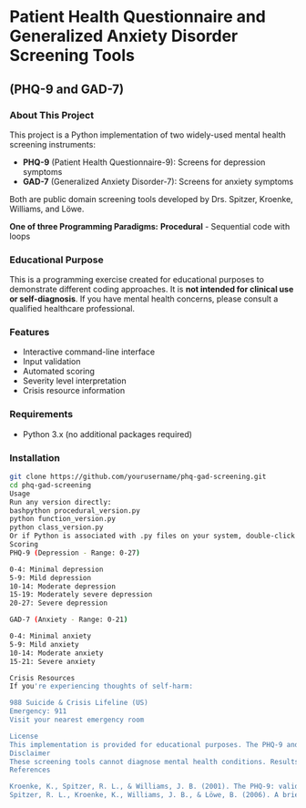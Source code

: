 # Patient Health Questionnaire and Generalized Anxiety Disorder Screening Tools
## (PHQ-9 and GAD-7)

### About This Project
This project is a Python implementation of two widely-used mental health screening instruments:
- **PHQ-9** (Patient Health Questionnaire-9): Screens for depression symptoms
- **GAD-7** (Generalized Anxiety Disorder-7): Screens for anxiety symptoms

Both are public domain screening tools developed by Drs. Spitzer, Kroenke, Williams, and Löwe.

**One of three Programming Paradigms:**
**Procedural** - Sequential code with loops

### Educational Purpose
This is a programming exercise created for educational purposes to demonstrate different coding approaches. 
It is **not intended for clinical use or self-diagnosis**. If you have mental health concerns, please consult 
a qualified healthcare professional.

### Features
- Interactive command-line interface
- Input validation
- Automated scoring
- Severity level interpretation
- Crisis resource information

### Requirements
- Python 3.x (no additional packages required)

### Installation
```bash
git clone https://github.com/yourusername/phq-gad-screening.git
cd phq-gad-screening
Usage
Run any version directly:
bashpython procedural_version.py
python function_version.py
python class_version.py
Or if Python is associated with .py files on your system, double-click the file.
Scoring
PHQ-9 (Depression - Range: 0-27)

0-4: Minimal depression
5-9: Mild depression
10-14: Moderate depression
15-19: Moderately severe depression
20-27: Severe depression

GAD-7 (Anxiety - Range: 0-21)

0-4: Minimal anxiety
5-9: Mild anxiety
10-14: Moderate anxiety
15-21: Severe anxiety

Crisis Resources
If you're experiencing thoughts of self-harm:

988 Suicide & Crisis Lifeline (US)
Emergency: 911
Visit your nearest emergency room

License
This implementation is provided for educational purposes. The PHQ-9 and GAD-7 instruments are in the public domain.
Disclaimer
These screening tools cannot diagnose mental health conditions. Results should not be used for self-diagnosis or treatment decisions. Always consult qualified healthcare professionals for proper evaluation and care.
References

Kroenke, K., Spitzer, R. L., & Williams, J. B. (2001). The PHQ-9: validity of a brief depression severity measure. Journal of General Internal Medicine, 16(9), 606-613.
Spitzer, R. L., Kroenke, K., Williams, J. B., & Löwe, B. (2006). A brief measure for assessing generalized anxiety disorder: the GAD-7. Archives of Internal Medicine, 166(10), 1092-1097.
